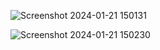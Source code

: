 ![Screenshot 2024-01-21 150131](https://github.com/krizhnaa/Spotify-Playlist-TimeMachine/assets/86138069/1f25d0cf-4b79-4f76-ac4c-c0f2d0179715)

![Screenshot 2024-01-21 150230](https://github.com/krizhnaa/Spotify-Playlist-TimeMachine/assets/86138069/80be626f-c96c-4ccc-a7a2-586e410bded6)
